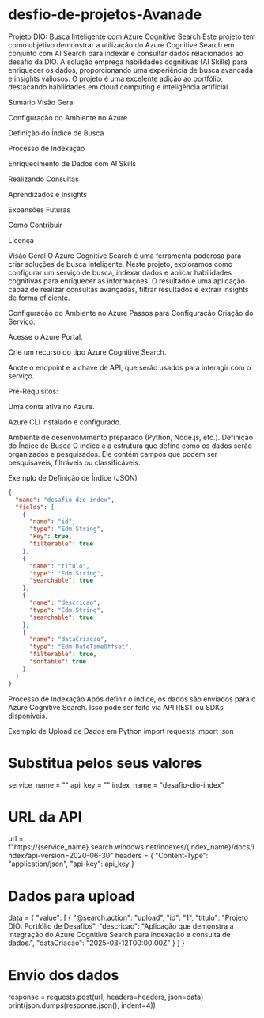 # desfio-de-projetos-Avanade

Projeto DIO: Busca Inteligente com Azure Cognitive Search
Este projeto tem como objetivo demonstrar a utilização do Azure Cognitive Search em conjunto com AI Search para indexar e consultar dados relacionados ao desafio da DIO. A solução emprega habilidades cognitivas (AI Skills) para enriquecer os dados, proporcionando uma experiência de busca avançada e insights valiosos. O projeto é uma excelente adição ao portfólio, destacando habilidades em cloud computing e inteligência artificial.

Sumário
Visão Geral

Configuração do Ambiente no Azure

Definição do Índice de Busca

Processo de Indexação

Enriquecimento de Dados com AI Skills

Realizando Consultas

Aprendizados e Insights

Expansões Futuras

Como Contribuir

Licença

Visão Geral
O Azure Cognitive Search é uma ferramenta poderosa para criar soluções de busca inteligente. Neste projeto, exploramos como configurar um serviço de busca, indexar dados e aplicar habilidades cognitivas para enriquecer as informações. O resultado é uma aplicação capaz de realizar consultas avançadas, filtrar resultados e extrair insights de forma eficiente.

Configuração do Ambiente no Azure
Passos para Configuração
Criação do Serviço:

Acesse o Azure Portal.

Crie um recurso do tipo Azure Cognitive Search.

Anote o endpoint e a chave de API, que serão usados para interagir com o serviço.

Pré-Requisitos:

Uma conta ativa no Azure.

Azure CLI instalado e configurado.

Ambiente de desenvolvimento preparado (Python, Node.js, etc.).
Definição do Índice de Busca
O índice é a estrutura que define como os dados serão organizados e pesquisados. Ele contém campos que podem ser pesquisáveis, filtráveis ou classificáveis.

Exemplo de Definição de Índice (JSON)
```json
{
  "name": "desafio-dio-index",
  "fields": [
    {
      "name": "id",
      "type": "Edm.String",
      "key": true,
      "filterable": true
    },
    {
      "name": "titulo",
      "type": "Edm.String",
      "searchable": true
    },
    {
      "name": "descricao",
      "type": "Edm.String",
      "searchable": true
    },
    {
      "name": "dataCriacao",
      "type": "Edm.DateTimeOffset",
      "filterable": true,
      "sortable": true
    }
  ]
}
```

Processo de Indexação
Após definir o índice, os dados são enviados para o Azure Cognitive Search. Isso pode ser feito via API REST ou SDKs disponíveis.

Exemplo de Upload de Dados em Python
import requests
import json

# Substitua pelos seus valores
service_name = "<nome-do-seu-servico>"
api_key = "<sua-chave-de-api>"
index_name = "desafio-dio-index"

# URL da API
url = f"https://{service_name}.search.windows.net/indexes/{index_name}/docs/index?api-version=2020-06-30"
headers = {
    "Content-Type": "application/json",
    "api-key": api_key
}

# Dados para upload
data = {
    "value": [
        {
            "@search.action": "upload",
            "id": "1",
            "titulo": "Projeto DIO: Portfólio de Desafios",
            "descricao": "Aplicação que demonstra a integração do Azure Cognitive Search para indexação e consulta de dados.",
            "dataCriacao": "2025-03-12T00:00:00Z"
        }
    ]
}

# Envio dos dados
response = requests.post(url, headers=headers, json=data)
print(json.dumps(response.json(), indent=4))


